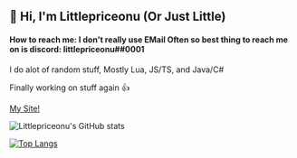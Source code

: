 ## 👋 Hi, I'm Littlepriceonu (Or Just Little)

#### How to reach me: I don't really use EMail Often so best thing to reach me on is discord: littlepriceonu##0001

I do alot of random stuff, Mostly Lua, JS/TS, and Java/C#

Finally working on stuff again 👍

[My Site!](http://littlepriceonu.com/)

![Littlepriceonu's GitHub stats](https://github-readme-stats.vercel.app/api?username=littlepriceonu&show_icons=true&theme=tokyonight)

[![Top Langs](https://github-readme-stats.vercel.app/api/top-langs/?username=littlepriceonu&langs_count=6&theme=tokyonight)](https://github.com/anuraghazra/github-readme-stats)

<!---
littlepriceonu/littlepriceonu is a ✨ special ✨ repository because its `README.md` (this file) appears on your GitHub profile.
You can click the Preview link to take a look at your changes.
--->

